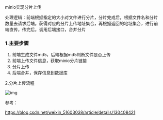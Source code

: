minio实现分片上传

处理逻辑：前端根据指定的大小对文件进行分片，分片完成后，根据文件名和分片数量去请求后端，获得对应的分片上传地址集合，再根据返回的地址集合，进行前端直传，传完后，调用后端接口，合并分片

### 1.主要步骤

1. 前端生成文件md5，后端根据md5判断文件是否上传
2. 前端上传文件信息，获取minio分片链接
3. 分片上传
4. 后端合并，保存信息到数据库



2.分片上传流程



![img](https://img-blog.csdnimg.cn/cefbf98e17ab410dbc4eece7dbecf5a2.png)





参考：

https://blog.csdn.net/weixin_51603038/article/details/130408421